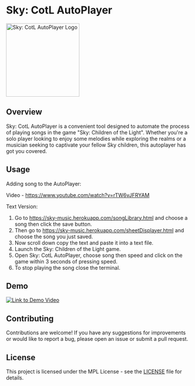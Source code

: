 # Sky: CotL AutoPlayer

<img src="https://i.ibb.co/FkQJV8v7/icon-5.png" alt="Sky: CotL AutoPlayer Logo" width="200">

## Overview

Sky: CotL AutoPlayer is a convenient tool designed to automate the process of playing songs in the game "Sky: Children of the Light". Whether you're a solo player looking to enjoy some melodies while exploring the realms or a musician seeking to captivate your fellow Sky children, this autoplayer has got you covered.

## Usage

Adding song to the AutoPlayer:

Video - https://www.youtube.com/watch?v=rTW6vJFRYAM

Text Version:
1. Go to https://sky-music.herokuapp.com/songLibrary.html and choose a song then click the save button.
2. Then go to https://sky-music.herokuapp.com/sheetDisplayer.html and choose the song you just saved.
3. Now scroll down copy the text and paste it into a text file.
4. Launch the Sky: Children of the Light game.
5. Open Sky: CotL AutoPlayer, choose song then speed and click on the game within 3 seconds of pressing speed.
6. To stop playing the song close the terminal.

## Demo

[![Link to Demo Video](https://img.youtube.com/vi/VoSr77cdwOY/0.jpg)](https://www.youtube.com/watch?v=VoSr77cdwOY)


## Contributing

Contributions are welcome! If you have any suggestions for improvements or would like to report a bug, please open an issue or submit a pull request.

## License

This project is licensed under the MPL License - see the [LICENSE](LICENSE) file for details.
